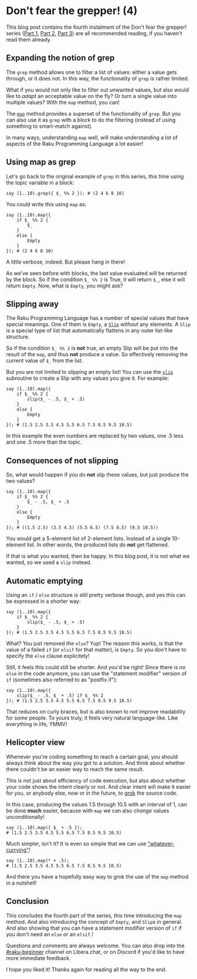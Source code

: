 # Don't fear the grepper! (4)

This blog post contains the fourth instalment of the Don't fear the grepper! series ([Part 1](https://dev.to/lizmat/dont-fear-the-grepper-1-1k3e), [Part 2](https://dev.to/lizmat/dont-fear-the-grepper-2-4ki5), [Part 3](https://dev.to/lizmat/dont-fear-the-grepper-3-hfp)) are all recommended reading, if you haven't read them already.

## Expanding the notion of grep

The `grep` method allows one to filter a list of values: either a value gets through, or it does not.  In this way, the functionality of `grep` is rather limited.

What if you would not only like to filter out unwanted values, but also would like to *adapt* an acceptable value on the fly?  Or turn a single value into multiple values?  With the `map` method, you can!

The [`map`](https://docs.raku.org/routine/map) method provides a superset of the functionality of `grep`.  But you can also use it as `grep` with a block to do the filtering (instead of using something to smart-match against).

In many ways, understanding `map` well, will make understanding a lot of aspects of the Raku Programming Language a lot easier!

## Using map as grep

Let's go back to the original example of `grep` in this series, this time using the topic variable in a block:
```
say (1..10).grep({ $_ %% 2 }); # (2 4 6 8 10)
```
You could write this using `map` as:
```
say (1..10).map({
    if $_ %% 2 {
        $_
    }
    else {
        Empty
    }
}); # (2 4 6 8 10)
```
A little verbose, indeed.  But please hang in there!

As we've seen before with blocks, the last value evaluated will be returned by the block.  So if the condition `$_ %% 2` is True, it will return `$_`, else it will return `Empty`.  Now, what is `Empty`, you might ask?

## Slipping away

The Raku Programming Language has a number of special values that have special meanings.  One of them is `Empty`, a [`Slip`](https://docs.raku.org/type/Slip) *without* any elements.  A `Slip` is a special type of list that automatically flattens in any outer list-like structure.

So if the condition `$_ %% 2` is **not** true, an empty Slip will be put into the result of the `map`, and thus **not** produce a value.  So effectively removing the current value of `$_` from the list.

But you are not limited to slipping an empty list!  You can use the [`slip`](https://docs.raku.org/routine/slip) subroutine to create a Slip with any values you give it.  For example:
```
say (1..10).map({
    if $_ %% 2 {
        slip($_ - .5, $_ + .5)
    }
    else {
        Empty
    }
}); # (1.5 2.5 3.5 4.5 5.5 6.5 7.5 8.5 9.5 10.5)
```
In this example the even numbers are replaced by two values, one .5 less and one .5 more than the topic.

## Consequences of not slipping

So, what would happen if you do **not** slip these values, but just produce the two values?
```
say (1..10).map({
    if $_ %% 2 {
        $_ - .5, $_ + .5
    }
    else {
        Empty
    }
}); # ((1.5 2.5) (3.5 4.5) (5.5 6.5) (7.5 8.5) (9.5 10.5))
```
You would get a 5-element list of 2-element lists.  Instead of a single 10-element list.  In other words, the produced lists do **not** get flattened.

If that is what you wanted, then be happy. In this blog post, it is not what we wanted, so we used a `slip` instead.

## Automatic emptying

Using an `if` / `else` structure is still pretty verbose though, and yes this can be expressed in a shorter way:
```
say (1..10).map({
    if $_ %% 2 {
        slip($_ - .5, $_ + .5)
    }
}); # (1.5 2.5 3.5 4.5 5.5 6.5 7.5 8.5 9.5 10.5)
```
What?  You just removed the `else`?  Yup!  The reason this works, is that the value of a failed `if` (or `elsif` for that matter), is `Empty`.  So you don't have to specify the `else` clause explicitely!

Still, it feels this could still be shorter.  And you'd be right!  Since there is no `else` in the code anymore, you can use the "statement modifier" version of `if` (sometimes also referred to as "postfix if"):
```
say (1..10).map({
    slip($_ - .5, $_ + .5) if $_ %% 2
}); # (1.5 2.5 3.5 4.5 5.5 6.5 7.5 8.5 9.5 10.5)
```
That reduces on curly braces, but is also known to not improve readability for *some* people.  To yours truly, it feels very natural language-like.  Like everything in life, YMMV!

## Helicopter view

Whenever you're coding something to reach a certain goal, you should always think about the way you got to a solution.  And think about whether there couldn't be an easier way to reach the same result.

This is not just about efficiency of code execution, but also about whether your code shows the intent clearly or not.  And clear intent will make it easier for you, or anybody else, now or in the future, to [grok](https://en.wikipedia.org/wiki/Grok) the source code.

In this case, producing the values 1.5 through 10.5 with an interval of 1, can be done **much** easier, because with `map` we can also *change* values unconditionally!
```
say (1..10).map({ $_ + .5 });
# (1.5 2.5 3.5 4.5 5.5 6.5 7.5 8.5 9.5 10.5)
```
Much simpler, isn't it?  It is even so simple that we can use ["whatever-currying"](https://docs.raku.org/type/Whatever#index-entry-Whatever-currying)!
```
say (1..10).map(* + .5);
# (1.5 2.5 3.5 4.5 5.5 6.5 7.5 8.5 9.5 10.5)
```
And there you have a hopefully easy way to grok the use of the `map` method in a nutshell!

## Conclusion
This concludes the fourth part of the series, this time introducing the `map` method.  And also introducing the concept of `Empty`, and `Slip`s in general.  And also showing that you can have a statement modifier version of `if` if you don't need an `else` or an `elsif`.!

Questions and comments are always welcome.  You can also drop into the [#raku-beginner](https://web.libera.chat/?channel=#raku-beginner) channel on Libera.chat, or on Discord if you'd like to have more immediate feedback.

I hope you liked it! Thanks again for reading all the way to the end.
